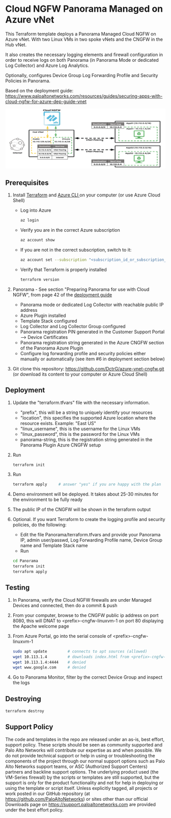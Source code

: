 # Cloud NGFW Panorama Managed on Azure vNet
This Terraform template deploys a Panorama Managed Cloud NGFW on Azure vNet. With two Linux VMs in two spoke vNets and the CNGFW in the Hub vNet. 

It also creates the necessary logging elements and firewall configuration in order to receive logs on both Panorama (in Panorama Mode or dedicated Log Collector) and Azure Log Analytics.

Optionally, configures Device Group Log Forwarding Profile and Security Policies in Panorama.

Based on the deployment guide: https://www.paloaltonetworks.com/resources/guides/securing-apps-with-cloud-ngfw-for-azure-dep-guide-vnet


![image](azure-cngfw-diagram.png)

## Prerequisites

1. Install [Terraform](https://developer.hashicorp.com/terraform/tutorials/aws-get-started/install-cli) and [Azure CLI ](https://learn.microsoft.com/en-us/cli/azure/install-azure-cli) on your computer (or use Azure Cloud Shell)
   - Log into Azure
      ```bash
      az login
      ```
    - Verify you are in the correct Azure subscription
      ```bash
      az account show
      ```
    - If you are not in the correct subscription, switch to it:
      ```bash
      az account set --subscription "<subscription_id_or_subscription_name>"
      ```
    - Verify that Terraform is properly installed
      ```bash
      terraform version
      ```

2. Panorama - See section "Preparing Panorama for use with Cloud NGFW", from page 42 of the [deployment guide](https://www.paloaltonetworks.com/resources/guides/securing-apps-with-cloud-ngfw-for-azure-dep-guide-vnet)
   - Panorama mode or dedicated Log Collector with reachable public IP address
   - Azure Plugin installed
   - Template Stack configured
   - Log Collector and Log Collector Group configured
   - Panorama registration PIN generated in the Customer Support Portal --> Device Certificates
   - Panorama registration string generated in the Azure CNGFW section of the Panorama Azure Plugin
   - Configure log forwarding profile and security policies either manually or automatically (see item #6 in deployment section below)
   
3. Git clone this repository: https://github.com/DctrG/azure-vnet-cngfw.git (or download its content to your computer or Azure Cloud Shell)

## Deployment

1. Update the "terraform.tfvars" file with the necessary information.
   - "prefix", this will be a string to uniquely identify your resources
   - "location", this specifies the supported Azure location where the resource exists. Example: "East US"
   - "linux_username", this is the username for the Linux VMs
   - "linux_password", this is the password for the Linux VMs
   - panorama-string, this is the registration string generated in the Panorama Plugin Azure CNGFW setup

2. Run 
   ```bash
   terraform init
   ```

3. Run 
   ```bash
   terraform apply     # answer "yes" if you are happy with the plan
   ```

4. Demo environment will be deployed. It takes about 25-30 minutes for the environment to be fully ready

5. The public IP of the CNGFW will be shown in the terraform output

6. Optional. If you want Terraform to create the logging profile and security policies, do the following:
   - Edit the file Panorama/terraform.tfvars and provide your Panorama IP, admin user/passwd, Log Forwarding Profile name, Device Group name and Template Stack name 
   - Run
   ```bash
   cd Panorama
   terraform init
   terraform apply
   ```

## Testing

1. In Panorama, verify the Cloud NGFW firewalls are under Managed Devices and connected, then do a commit & push 

2. From your computer, browse to the CNGFW public ip address on port 8080, this will DNAT to \<prefix\>-cngfw-linuxvm-1 on port 80 displaying the Apache welcome page

3. From Azure Portal, go into the serial console of \<prefix\>-cngfw-linuxvm-1
   ```bash
   sudo apt update         # connects to apt sources (allowed)
   wget 10.113.1.4         # downloads index.html from <prefix>-cngfw-linuxvm-2 (allowed)
   wget 10.113.1.4:4444    # denied
   wget www.google.com     # denied
   ```
4. Go to Panorama Monitor, filter by the correct Device Group and inspect the logs

## Destroying
   ```bash  
   terraform destroy
   ```

## Support Policy
The code and templates in the repo are released under an as-is, best effort,
support policy. These scripts should be seen as community supported and
Palo Alto Networks will contribute our expertise as and when possible.
We do not provide technical support or help in using or troubleshooting the
components of the project through our normal support options such as
Palo Alto Networks support teams, or ASC (Authorized Support Centers)
partners and backline support options. The underlying product used
(the VM-Series firewall) by the scripts or templates are still supported,
but the support is only for the product functionality and not for help in
deploying or using the template or script itself. Unless explicitly tagged,
all projects or work posted in our GitHub repository
(at https://github.com/PaloAltoNetworks) or sites other than our official
Downloads page on https://support.paloaltonetworks.com are provided under
the best effort policy.